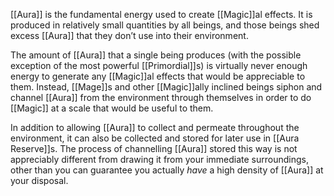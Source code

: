 [[Aura]] is the fundamental energy used to create [[Magic]]al effects. It is produced in relatively small quantities by all beings, and those beings shed excess [[Aura]] that they don’t use into their environment.

The amount of [[Aura]] that a single being produces (with the possible exception of the most powerful [[Primordial]]s) is virtually never enough energy to generate any [[Magic]]al effects that would be appreciable to them. Instead, [[Mage]]s and other [[Magic]]ally inclined beings siphon and channel [[Aura]] from the environment through themselves in order to do [[Magic]] at a scale that would be useful to them.

In addition to allowing [[Aura]] to collect and permeate throughout the environment, it can also be collected and stored for later use in [[Aura Reserve]]s. The process of channelling [[Aura]] stored this way is not appreciably different from drawing it from your immediate surroundings, other than you can guarantee you actually *have* a high density of [[Aura]] at your disposal.